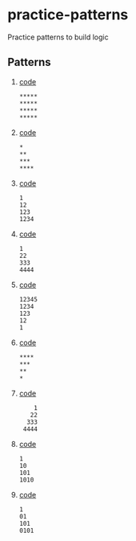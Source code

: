 # practice-patterns
Practice patterns to build logic

## Patterns

1. [code](1.js)
    ```
    *****
    *****
    *****
    *****
    ```

2. [code](2.js)
    ```
    *
    **
    ***
    ****
    ```

3. [code](3.js)
    ```
    1
    12
    123
    1234
    ```

4. [code](4.js)
    ```
    1
    22
    333
    4444
    ```
5. [code](5.js)
    ```
    12345
    1234
    123
    12
    1
    ```
6. [code](6.js)
    ```
    ****
    ***
    **
    *
    ```
7. [code](7.js)
    ```
        1
       22
      333
     4444
    ```
8. [code](8.js)
    ```
    1
    10
    101
    1010
    ```
9. [code](9.js)
    ```
    1
    01
    101
    0101
    ```

